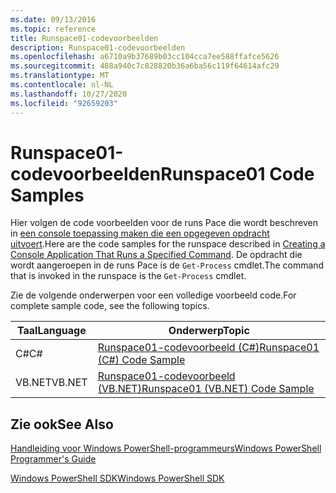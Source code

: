 ```yaml
---
ms.date: 09/13/2016
ms.topic: reference
title: Runspace01-codevoorbeelden
description: Runspace01-codevoorbeelden
ms.openlocfilehash: a6710a9b37689b03cc104cca7ee588ffafce5626
ms.sourcegitcommit: 488a940c7c828820b36a6ba56c119f64614afc29
ms.translationtype: MT
ms.contentlocale: nl-NL
ms.lasthandoff: 10/27/2020
ms.locfileid: "92659203"
---
```

# <a name="runspace01-code-samples"></a><span data-ttu-id="539c4-103">Runspace01-codevoorbeelden</span><span class="sxs-lookup"><span data-stu-id="539c4-103">Runspace01 Code Samples</span></span>

<span data-ttu-id="539c4-104">Hier volgen de code voorbeelden voor de runs Pace die wordt beschreven in [een console toepassing maken die een opgegeven opdracht uitvoert](/dotnet/csharp/programming-guide/inside-a-program/hello-world-your-first-program).</span><span class="sxs-lookup"><span data-stu-id="539c4-104">Here are the code samples for the runspace described in [Creating a Console Application That Runs a Specified Command](/dotnet/csharp/programming-guide/inside-a-program/hello-world-your-first-program).</span></span> <span data-ttu-id="539c4-105">De opdracht die wordt aangeroepen in de runs Pace is de `Get-Process` cmdlet.</span><span class="sxs-lookup"><span data-stu-id="539c4-105">The command that is invoked in the runspace is the `Get-Process` cmdlet.</span></span>

<span data-ttu-id="539c4-106">Zie de volgende onderwerpen voor een volledige voorbeeld code.</span><span class="sxs-lookup"><span data-stu-id="539c4-106">For complete sample code, see the following topics.</span></span>

|<span data-ttu-id="539c4-107">Taal</span><span class="sxs-lookup"><span data-stu-id="539c4-107">Language</span></span>|<span data-ttu-id="539c4-108">Onderwerp</span><span class="sxs-lookup"><span data-stu-id="539c4-108">Topic</span></span>|
|--------------|-----------|
|<span data-ttu-id="539c4-109">C#</span><span class="sxs-lookup"><span data-stu-id="539c4-109">C#</span></span>|[<span data-ttu-id="539c4-110">Runspace01-codevoorbeeld (C#)</span><span class="sxs-lookup"><span data-stu-id="539c4-110">Runspace01 (C#) Code Sample</span></span>](./runspace01-csharp-code-sample.md)|
|<span data-ttu-id="539c4-111">VB.NET</span><span class="sxs-lookup"><span data-stu-id="539c4-111">VB.NET</span></span>|[<span data-ttu-id="539c4-112">Runspace01-codevoorbeeld (VB.NET)</span><span class="sxs-lookup"><span data-stu-id="539c4-112">Runspace01 (VB.NET) Code Sample</span></span>](./runspace01-vb-net-code-sample.md)|

## <a name="see-also"></a><span data-ttu-id="539c4-113">Zie ook</span><span class="sxs-lookup"><span data-stu-id="539c4-113">See Also</span></span>

[<span data-ttu-id="539c4-114">Handleiding voor Windows PowerShell-programmeurs</span><span class="sxs-lookup"><span data-stu-id="539c4-114">Windows PowerShell Programmer's Guide</span></span>](./windows-powershell-programmer-s-guide.md)

[<span data-ttu-id="539c4-115">Windows PowerShell SDK</span><span class="sxs-lookup"><span data-stu-id="539c4-115">Windows PowerShell SDK</span></span>](../windows-powershell-reference.md)
